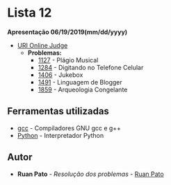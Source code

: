 # Lista 12

**Apresentação 06/19/2019(mm/dd/yyyy)**
* [URI Online Judge](https://www.urionlinejudge.com.br)
  * **Problemas:**
    * [1127](https://www.urionlinejudge.com.br/judge/pt/problems/view/1127) - Plágio Musical
    * [1284](https://www.urionlinejudge.com.br/judge/pt/problems/view/1284) - Digitando no Telefone Celular
    * [1406](https://www.urionlinejudge.com.br/judge/pt/problems/view/1406) - Jukebox
    * [1491](https://www.urionlinejudge.com.br/judge/pt/problems/view/1491) - Linguagem de Blogger
    * [1859](https://www.urionlinejudge.com.br/judge/pt/problems/view/1859) - Arqueologia Congelante

## Ferramentas utilizadas

* [gcc](https://gcc.gnu.org/) - Compiladores GNU gcc e g++ 
* [Python](https://www.python.org/) - Interpretador Python

## Autor

* **Ruan Pato** - *Resolução dos problemas* - [Ruan Pato](https://github.com/ruanpato)
